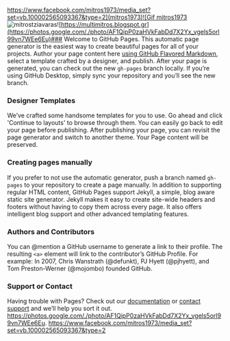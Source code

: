 [https://www.facebook.com/mitros1973/media_set?set=vb.100002565093367&type=2](mitros1973)![Gif mitros1973](https://goo.gl/photos/GAwQYdcDJV8iNE1MA)![mitrostziavaras](https://lh3.googleusercontent.com/qvVxzp_qMzkX3MUCMzL_oF5b54bfw6lOoSV7NzpF_vq_AoaXYFzkMCBMjMZD_IdOpLgb2t3hfJE=s512)![https://multimitros.blogspot.gr](https://photos.google.com/./photo/AF1QipP0zaHVkFabDd7X2Yx_vgels5orl99vn7WEe6Eu)### Welcome to GitHub Pages.
This automatic page generator is the easiest way to create beautiful pages for all of your projects. Author your page content here [using GitHub Flavored Markdown](https://guides.github.com/features/mastering-markdown/), select a template crafted by a designer, and publish. After your page is generated, you can check out the new `gh-pages` branch locally. If you’re using GitHub Desktop, simply sync your repository and you’ll see the new branch.

### Designer Templates
We’ve crafted some handsome templates for you to use. Go ahead and click 'Continue to layouts' to browse through them. You can easily go back to edit your page before publishing. After publishing your page, you can revisit the page generator and switch to another theme. Your Page content will be preserved.

### Creating pages manually
If you prefer to not use the automatic generator, push a branch named `gh-pages` to your repository to create a page manually. In addition to supporting regular HTML content, GitHub Pages support Jekyll, a simple, blog aware static site generator. Jekyll makes it easy to create site-wide headers and footers without having to copy them across every page. It also offers intelligent blog support and other advanced templating features.

### Authors and Contributors
You can @mention a GitHub username to generate a link to their profile. The resulting `<a>` element will link to the contributor’s GitHub Profile. For example: In 2007, Chris Wanstrath (@defunkt), PJ Hyett (@pjhyett), and Tom Preston-Werner (@mojombo) founded GitHub.

### Support or Contact
Having trouble with Pages? Check out our [documentation](https://help.github.com/pages) or [contact support](https://github.com/contact) and we’ll help you sort it out.
https://photos.google.com/./photo/AF1QipP0zaHVkFabDd7X2Yx_vgels5orl99vn7WEe6Eu. https://www.facebook.com/mitros1973/media_set?set=vb.100002565093367&type=2